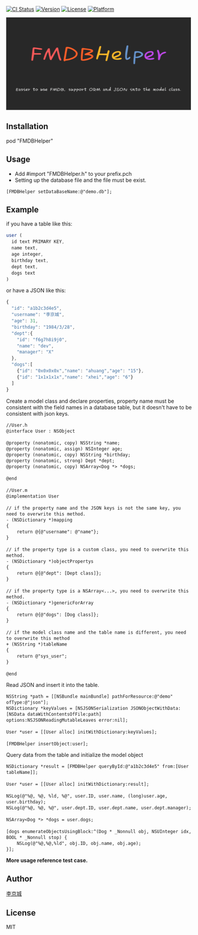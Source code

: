 
[![CI Status](http://img.shields.io/travis/lijingcheng/FMDBHelper.svg?style=flat)](https://travis-ci.org/lijingcheng/FMDBHelper)
[![Version](https://img.shields.io/cocoapods/v/FMDBHelper.svg?style=flat)](http://cocoadocs.org/docsets/FMDBHelper)
[![License](https://img.shields.io/cocoapods/l/FMDBHelper.svg?style=flat)](http://cocoadocs.org/docsets/FMDBHelper)
[![Platform](https://img.shields.io/cocoapods/p/FMDBHelper.svg?style=flat)](http://cocoadocs.org/docsets/FMDBHelper)

<img width="500" src="./logo.png"> 

## Installation

pod "FMDBHelper"

## Usage

- Add #import "FMDBHelper.h" to your prefix.pch
-  Setting up the database file and the file must be exist.
``` objc
[FMDBHelper setDataBaseName:@"demo.db"];
```

## Example  

if you have a table like this:
``` js
user (
  id text PRIMARY KEY,
  name text,
  age integer,
  birthday text,
  dept text,
  dogs text
)
```
or have a JSON like this:
``` js
{
  "id": "a1b2c3d4e5",
  "username": "李京城",
  "age": 31,
  "birthday": "1984/3/28",
  "dept":{
    "id": "f6g7h8i9j0",
    "name": "dev",
    "manager": "X"
  },
  "dogs":[
    {"id": "0x0x0x0x","name": "ahuang","age": "15"},
    {"id": "1x1x1x1x","name": "xhei","age": "6"}
  ]
}
```

Create a model class and declare properties, property name must be consistent with the field names in a database table, but it doesn't have to be consistent with json keys.

``` objc
//User.h
@interface User : NSObject

@property (nonatomic, copy) NSString *name;
@property (nonatomic, assign) NSInteger age;
@property (nonatomic, copy) NSString *birthday;
@property (nonatomic, strong) Dept *dept;
@property (nonatomic, copy) NSArray<Dog *> *dogs;

@end

//User.m
@implementation User

// if the property name and the JSON keys is not the same key, you need to overwrite this method.
- (NSDictionary *)mapping
{
    return @{@"username": @"name"};
}

// if the property type is a custom class, you need to overwrite this method.
- (NSDictionary *)objectPropertys
{
    return @{@"dept": [Dept class]};
}

// if the property type is a NSArray<...>, you need to overwrite this method.
- (NSDictionary *)genericForArray
{
    return @{@"dogs": [Dog class]};
}

// if the model class name and the table name is different, you need to overwrite this method
+ (NSString *)tableName
{
    return @"sys_user";
}

@end
```

Read JSON and insert it into the table. 

``` objc
NSString *path = [[NSBundle mainBundle] pathForResource:@"demo" ofType:@"json"];
NSDictionary *keyValues = [NSJSONSerialization JSONObjectWithData:[NSData dataWithContentsOfFile:path] options:NSJSONReadingMutableLeaves error:nil];

User *user = [[User alloc] initWithDictionary:keyValues];

[FMDBHelper insertObject:user];

```

Query data from the table and initialize the model object

``` objc
NSDictionary *result = [FMDBHelper queryById:@"a1b2c3d4e5" from:[User tableName]];

User *user = [[User alloc] initWithDictionary:result];

NSLog(@"%@, %@, %ld, %@", user.ID, user.name, (long)user.age, user.birthday);
NSLog(@"%@, %@, %@", user.dept.ID, user.dept.name, user.dept.manager);

NSArray<Dog *> *dogs = user.dogs;

[dogs enumerateObjectsUsingBlock:^(Dog * _Nonnull obj, NSUInteger idx, BOOL * _Nonnull stop) {
    NSLog(@"%@,%@,%ld", obj.ID, obj.name, obj.age);
}];
```

**More usage reference test case.**

## Author

[李京城](http://lijingcheng.github.io)

## License

MIT

